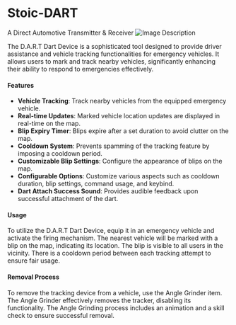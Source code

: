 # Stoic-DART
A Direct Automotive  Transmitter &amp; Receiver 
![Image Description](https://media.discordapp.net/attachments/982855421779922944/1202847593596588102/20240201_211715_0000.png?ex=65cef21e&is=65bc7d1e&hm=8e75eebafcacad831f2dac70565d1097668af7c3a3587268707fa4fc216fc584&)

The D.A.R.T Dart Device is a sophisticated tool designed to provide driver assistance and vehicle tracking functionalities for emergency vehicles. It allows users to mark and track nearby vehicles, significantly enhancing their ability to respond to emergencies effectively.

#### Features

- **Vehicle Tracking**: Track nearby vehicles from the equipped emergency vehicle.
- **Real-time Updates**: Marked vehicle location updates are displayed in real-time on the map.
- **Blip Expiry Timer**: Blips expire after a set duration to avoid clutter on the map.
- **Cooldown System**: Prevents spamming of the tracking feature by imposing a cooldown period.
- **Customizable Blip Settings**: Configure the appearance of blips on the map.
- **Configurable Options**: Customize various aspects such as cooldown duration, blip settings, command usage, and keybind.
- **Dart Attach Success Sound**: Provides audible feedback upon successful attachment of the dart.

#### Usage

To utilize the D.A.R.T Dart Device, equip it in an emergency vehicle and activate the firing mechanism. The nearest vehicle will be marked with a blip on the map, indicating its location. The blip is visible to all users in the vicinity. There is a cooldown period between each tracking attempt to ensure fair usage.

#### Removal Process

To remove the tracking device from a vehicle, use the Angle Grinder item. The Angle Grinder effectively removes the tracker, disabling its functionality. The Angle Grinding process includes an animation and a skill check to ensure successful removal.




